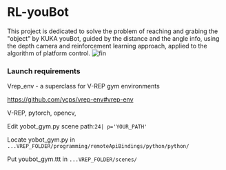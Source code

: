 # RL-youBot

This project is dedicated to solve the problem of reaching and grabing the "object" by KUKA youBot, guided by the distance and the angle info, using the depth camera and reinforcement learning approach, applied to the algorithm of platform control.
![fin](https://user-images.githubusercontent.com/49807173/110941450-72fd8280-8349-11eb-9f95-55e78c5cc823.gif)
### Launch requirements
Vrep_env - a superclass for V-REP gym environments

https://github.com/ycps/vrep-env#vrep-env

V-REP, pytorch, opencv,

Edit yobot_gym.py scene path:`24| p='YOUR_PATH'`


Locate yobot_gym.py in  `...VREP_FOLDER/programming/remoteApiBindings/python/python/`

Put youbot_gym.ttt in `...VREP_FOLDER/scenes/`

